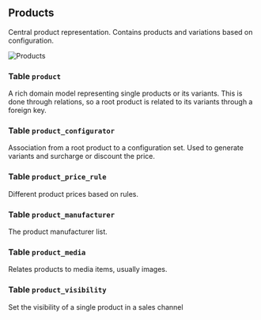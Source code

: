 Products
---------------------------------------

Central product representation. Contains products and variations based on configuration.

![Products](dist/erm-shopware-core-content-product.svg)


### Table `product`

A rich domain model representing single products or its variants. This is done through relations, so a root product is related to its variants through a foreign key.


### Table `product_configurator`

Association from a root product to a configuration set. Used to generate variants and surcharge or discount the price.


### Table `product_price_rule`

Different product prices based on rules.


### Table `product_manufacturer`

The product manufacturer list.


### Table `product_media`

Relates products to media items, usually images.


### Table `product_visibility`

Set the visibility of a single product in a sales channel


